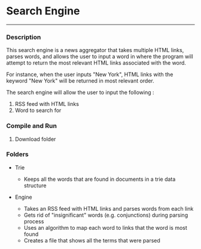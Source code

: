 # Search Engine
-----
### Description
This search engine is a news aggregator that takes multiple HTML links, parses words, and allows the user to input a word in where the program will attempt to return the most relevant HTML links associated with the word. 

For instance, when the user inputs "New York", HTML links with the keyword "New York" will be returned in most relevant order.

The search engine will allow the user to input the following :

  1) RSS feed with HTML links
  2) Word to search for 
  

  
### Compile and Run
  1) Download folder

  
### Folders
* Trie

  * Keeps all the words that are found in documents in a trie data structure
 
* Engine

  * Takes an RSS feed with HTML links and parses words from each link
  * Gets rid of "insignificant" words (e.g. conjunctions) during parsing process
  * Uses an algorithm to map each word to links that the word is most found  
  * Creates a file that shows all the terms that were parsed

